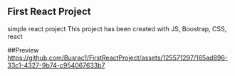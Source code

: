 ## First React Project

simple react project
This project has been created with JS, Boostrap, CSS, react
 


 ##Preview
https://github.com/Busrac1/FirstReactProject/assets/125571297/165ad896-33c1-4327-9b74-c954067633b7

